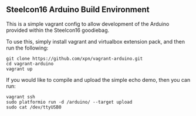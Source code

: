 ## Steelcon16 Arduino Build Environment

This is a simple vagrant config to allow development of the Arduino provided within the Steelcon16 goodiebag.

To use this, simply install vagrant and virtualbox extension pack, and then run the following:

```
git clone https://github.com/xpn/vagrant-arduino.git
cd vagrant-arduino
vagrant up
```

If you would like to compile and upload the simple echo demo, then you can run:

```
vagrant ssh
sudo platformio run -d /arduino/ --target upload
sudo cat /dev/ttyUSB0
```
